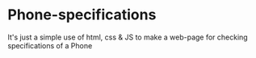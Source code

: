 # Phone-specifications
It's just a simple use of html, css &amp; JS to make a web-page for checking specifications of a Phone
